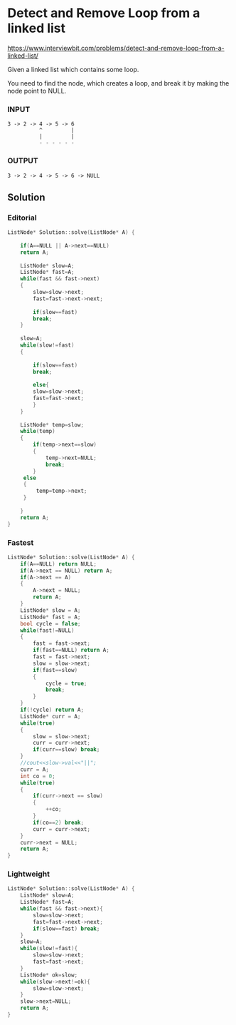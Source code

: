 # Detect and Remove Loop from a linked list

https://www.interviewbit.com/problems/detect-and-remove-loop-from-a-linked-list/

Given a linked list which contains some loop.

You need to find the node, which creates a loop, and break it by making the node point to NULL.

### INPUT
```
3 -> 2 -> 4 -> 5 -> 6
          ^         |
          |         |    
          - - - - - -
```
### OUTPUT
```
3 -> 2 -> 4 -> 5 -> 6 -> NULL
```

## Solution
### Editorial
```cpp
ListNode* Solution::solve(ListNode* A) {
    
    if(A==NULL || A->next==NULL)
    return A;
    
    ListNode* slow=A;
    ListNode* fast=A;
    while(fast && fast->next)
    {
        slow=slow->next;
        fast=fast->next->next;
        
        if(slow==fast)
        break;
    }
    
    slow=A;
    while(slow!=fast)
    {
        
        if(slow==fast)
        break;
        
        else{
        slow=slow->next;
        fast=fast->next;
        }
    }
    
    ListNode* temp=slow;
    while(temp)
    {
        if(temp->next==slow)
        {
            temp->next=NULL;
            break;
        }
     else
     {
         temp=temp->next;
     }
        
    }
    return A;
}
```

### Fastest
```cpp
ListNode* Solution::solve(ListNode* A) {
    if(A==NULL) return NULL;
    if(A->next == NULL) return A;
    if(A->next == A)
    {
        A->next = NULL;
        return A;
    }
    ListNode* slow = A;
    ListNode* fast = A;
    bool cycle = false;
    while(fast!=NULL)
    {
        fast = fast->next;
        if(fast==NULL) return A;
        fast = fast->next;
        slow = slow->next;
        if(fast==slow) 
        {
            cycle = true;
            break;
        }
    }
    if(!cycle) return A;
    ListNode* curr = A;
    while(true)
    {
        slow = slow->next;
        curr = curr->next;
        if(curr==slow) break;
    }
    //cout<<slow->val<<"||";
    curr = A;
    int co = 0;
    while(true)
    {
        if(curr->next == slow) 
        {
            ++co;
        }
        if(co==2) break;
        curr = curr->next;
    }
    curr->next = NULL;
    return A;
}
```

### Lightweight
```cpp
ListNode* Solution::solve(ListNode* A) {
    ListNode* slow=A;
    ListNode* fast=A;
    while(fast && fast->next){
        slow=slow->next;
        fast=fast->next->next;
        if(slow==fast) break;
    }
    slow=A;
    while(slow!=fast){
        slow=slow->next;
        fast=fast->next;
    }
    ListNode* ok=slow;
    while(slow->next!=ok){
        slow=slow->next;
    }
    slow->next=NULL;
    return A;
}
```




